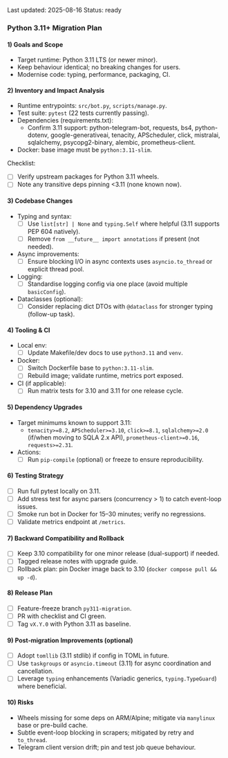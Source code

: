 Last updated: 2025-08-16
Status: ready

### Python 3.11+ Migration Plan

#### 1) Goals and Scope
- Target runtime: Python 3.11 LTS (or newer minor).
- Keep behaviour identical; no breaking changes for users.
- Modernise code: typing, performance, packaging, CI.

#### 2) Inventory and Impact Analysis
- Runtime entrypoints: `src/bot.py`, `scripts/manage.py`.
- Test suite: `pytest` (22 tests currently passing).
- Dependencies (requirements.txt):
  - Confirm 3.11 support: python-telegram-bot, requests, bs4, python-dotenv, google-generativeai, tenacity, APScheduler, click, mistralai, sqlalchemy, psycopg2-binary, alembic, prometheus-client.
- Docker: base image must be `python:3.11-slim`.

Checklist:
- [ ] Verify upstream packages for Python 3.11 wheels.
- [ ] Note any transitive deps pinning <3.11 (none known now).

#### 3) Codebase Changes
- Typing and syntax:
  - [ ] Use `list[str] | None` and `typing.Self` where helpful (3.11 supports PEP 604 natively).
  - [ ] Remove `from __future__ import annotations` if present (not needed).
- Async improvements:
  - [ ] Ensure blocking I/O in async contexts uses `asyncio.to_thread` or explicit thread pool.
- Logging:
  - [ ] Standardise logging config via one place (avoid multiple `basicConfig`).
- Dataclasses (optional):
  - [ ] Consider replacing dict DTOs with `@dataclass` for stronger typing (follow-up task).

#### 4) Tooling & CI
- Local env:
  - [ ] Update Makefile/dev docs to use `python3.11` and `venv`.
- Docker:
  - [ ] Switch Dockerfile base to `python:3.11-slim`.
  - [ ] Rebuild image; validate runtime, metrics port exposed.
- CI (if applicable):
  - [ ] Run matrix tests for 3.10 and 3.11 for one release cycle.

#### 5) Dependency Upgrades
- Target minimums known to support 3.11:
  - `tenacity>=8.2`, `APScheduler>=3.10`, `click>=8.1`, `sqlalchemy>=2.0` (if/when moving to SQLA 2.x API), `prometheus-client>=0.16`, `requests>=2.31`.
- Actions:
  - [ ] Run `pip-compile` (optional) or freeze to ensure reproducibility.

#### 6) Testing Strategy
- [ ] Run full pytest locally on 3.11.
- [ ] Add stress test for async parsers (concurrency > 1) to catch event-loop issues.
- [ ] Smoke run bot in Docker for 15–30 minutes; verify no regressions.
- [ ] Validate metrics endpoint at `/metrics`.

#### 7) Backward Compatibility and Rollback
- [ ] Keep 3.10 compatibility for one minor release (dual-support) if needed.
- [ ] Tagged release notes with upgrade guide.
- [ ] Rollback plan: pin Docker image back to 3.10 (`docker compose pull && up -d`).

#### 8) Release Plan
- [ ] Feature-freeze branch `py311-migration`.
- [ ] PR with checklist and CI green.
- [ ] Tag `vX.Y.0` with Python 3.11 as baseline.

#### 9) Post‑migration Improvements (optional)
- [ ] Adopt `tomllib` (3.11 stdlib) if config in TOML in future.
- [ ] Use `taskgroups` or `asyncio.timeout` (3.11) for async coordination and cancellation.
- [ ] Leverage `typing` enhancements (Variadic generics, `typing.TypeGuard`) where beneficial.

#### 10) Risks
- Wheels missing for some deps on ARM/Alpine; mitigate via `manylinux` base or pre-build cache.
- Subtle event-loop blocking in scrapers; mitigated by retry and `to_thread`.
- Telegram client version drift; pin and test job queue behaviour.
